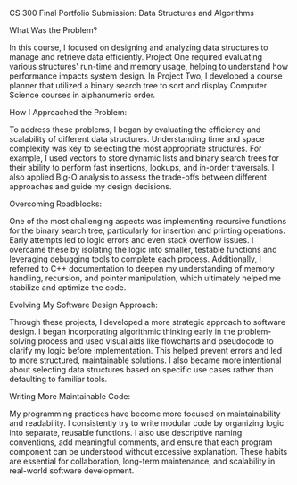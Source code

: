CS 300 Final Portfolio Submission: Data Structures and Algorithms

What Was the Problem?

In this course, I focused on designing and analyzing data structures to manage and retrieve data efficiently. Project One required evaluating various structures'
run-time and memory usage, helping to understand how performance impacts system design. In Project Two, I developed a course planner that utilized a binary 
search tree to sort and display Computer Science courses in alphanumeric order.

How I Approached the Problem:

To address these problems, I began by evaluating the efficiency and scalability of different data structures. Understanding time and space complexity was key to 
selecting the most appropriate structures. For example, I used vectors to store dynamic lists and binary search trees for their ability to perform fast 
insertions, lookups, and in-order traversals. I also applied Big-O analysis to assess the trade-offs between different approaches and guide my design decisions.

Overcoming Roadblocks:

One of the most challenging aspects was implementing recursive functions for the binary search tree, particularly for insertion and printing operations. Early 
attempts led to logic errors and even stack overflow issues. I overcame these by isolating the logic into smaller, testable functions and leveraging debugging 
tools to complete each process. Additionally, I referred to C++ documentation to deepen my understanding of memory handling, recursion, and pointer manipulation, 
which ultimately helped me stabilize and optimize the code.

Evolving My Software Design Approach:

Through these projects, I developed a more strategic approach to software design. I began incorporating algorithmic thinking early in the problem-solving process 
and used visual aids like flowcharts and pseudocode to clarify my logic before implementation. This helped prevent errors and led to more structured, 
maintainable solutions. I also became more intentional about selecting data structures based on specific use cases rather than defaulting to familiar tools.

Writing More Maintainable Code:

My programming practices have become more focused on maintainability and readability. I consistently try to write modular code by organizing logic into separate, 
reusable functions. I also use descriptive naming conventions, add meaningful comments, and ensure that each program component can be understood without 
excessive explanation. These habits are essential for collaboration, long-term maintenance, and scalability in real-world software development.
